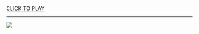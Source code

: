
<a href="https://premium76.site?title=doodle_snake_game&ref=12M">CLICK TO PLAY</a></h3>
<hr>

<a href="https://premium76.site?title=doodle_snake_game&ref=12M"><img src="https://clearcache.store/games.png"></a>


